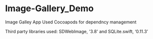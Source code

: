 # Image-Gallery_Demo
Image Galley App 
Used Cocoapods for dependncy management 

Third party libraries used: 
SDWebImage, '3.8' and
SQLite.swift, ‘0.11.3’
